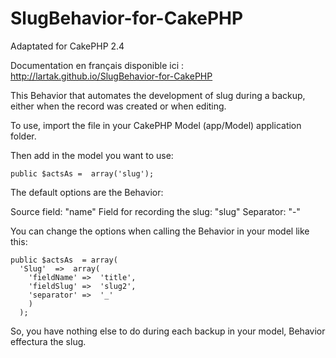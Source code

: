 SlugBehavior-for-CakePHP
========================

Adaptated for CakePHP 2.4

Documentation en français disponible ici : http://lartak.github.io/SlugBehavior-for-CakePHP

This Behavior that automates the development of slug during a backup, either when the record was created or when editing.

To use, import the file in your CakePHP Model (app/Model) application folder.

Then add in the model you want to use:

    public $actsAs =  array('slug');

The default options are the Behavior:

Source field: "name"
Field for recording the slug: "slug"
Separator: "-"

You can change the options when calling the Behavior in your model like this:

    public $actsAs  = array(
      'Slug'  =>  array(
        'fieldName' =>  'title',
        'fieldSlug' =>  'slug2',
        'separator' =>  '_'
        )
      );

So, you have nothing else to do during each backup in your model, Behavior effectura the slug.
